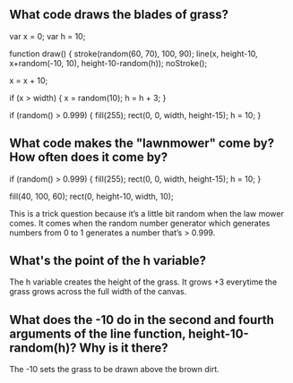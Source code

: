 ## What code draws the blades of grass?
var x = 0;
var h = 10;

function draw() {
  stroke(random(60, 70), 100, 90);
  line(x, height-10, x+random(-10, 10), height-10-random(h));
  noStroke();

  x = x + 10;

  if (x > width) {
    x = random(10);
    h = h + 3;
  }

  if (random() > 0.999) {
    fill(255);
    rect(0, 0, width, height-15);
    h = 10;
  }
  
  
## What code makes the "lawnmower" come by? How often does it come by?
  if (random() > 0.999) {
    fill(255);
    rect(0, 0, width, height-15);
    h = 10;
  }

  fill(40, 100, 60);
  rect(0, height-10, width, 10);
  
  
  This is a trick question because it’s a little bit random when the law mower comes. It comes when the random number generator which generates numbers from 0 to 1 generates a number that’s > 0.999.
  
  
## What's the point of the h variable?
The h variable creates the height of the grass. It grows +3 everytime the grass grows across the full width of the canvas. 

## What does the -10 do in the second and fourth arguments of the line function, height-10-random(h)? Why is it there?
The -10 sets the grass to be drawn above the brown dirt. 
